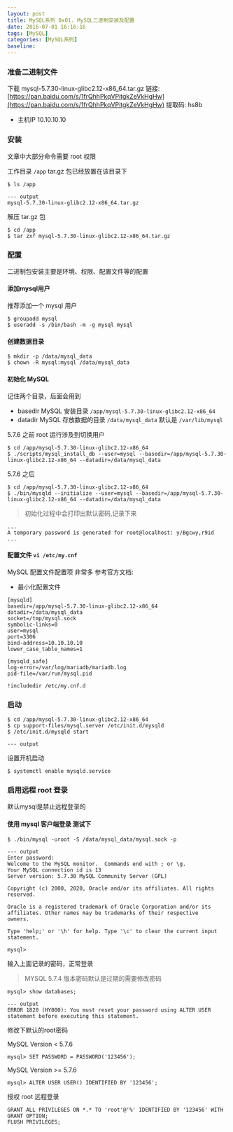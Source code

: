 ```yaml
---
layout: post
title: MySQL系列 0x01. MySQL二进制安装及配置
date: 2016-07-01 16:16:16
tags: [MySQL]
categories: [MySQL系列]
baseline:
---
```


### 准备二进制文件

下载 mysql-5.7.30-linux-glibc2.12-x86_64.tar.gz 链接: [https://pan.baidu.com/s/1frQhhPkqVPitgkZeVkHgHw](https://pan.baidu.com/s/1frQhhPkqVPitgkZeVkHgHw) 提取码: hs8b

- 主机IP 10.10.10.10

### 安装

文章中大部分命令需要 root 权限

工作目录 `/app` tar.gz 包已经放置在该目录下

```
$ ls /app

--- output
mysql-5.7.30-linux-glibc2.12-x86_64.tar.gz
```

解压 tar.gz 包
```
$ cd /app
$ tar zxf mysql-5.7.30-linux-glibc2.12-x86_64.tar.gz
```

### 配置

二进制包安装主要是环境、权限、配置文件等的配置

#### 添加mysql用户

推荐添加一个 mysql 用户

```
$ groupadd mysql
$ useradd -s /bin/bash -m -g mysql mysql
```

#### 创建数据目录

```
$ mkdir -p /data/mysql_data
$ chown -R mysql:mysql /data/mysql_data
```

#### 初始化 MySQL

记住两个目录，后面会用到
- basedir MySQL 安装目录 `/app/mysql-5.7.30-linux-glibc2.12-x86_64`
- datadir MySQL 存放数据的目录 `/data/mysql_data` 默认是 `/var/lib/mysql`

5.7.6 之前 root 运行涉及到切换用户

```
$ cd /app/mysql-5.7.30-linux-glibc2.12-x86_64
$ ./scripts/mysql_install_db --user=mysql --basedir=/app/mysql-5.7.30-linux-glibc2.12-x86_64 --datadir=/data/mysql_data
```

5.7.6 之后

```
$ cd /app/mysql-5.7.30-linux-glibc2.12-x86_64
$ ./bin/mysqld --initialize --user=mysql --basedir=/app/mysql-5.7.30-linux-glibc2.12-x86_64 --datadir=/data/mysql_data
```

> 初始化过程中会打印出默认密码,记录下来

```
...
A temporary password is generated for root@localhost: y/Bgcwy,r9id
...
```

#### 配置文件 `vi /etc/my.cnf`

MySQL 配置文件配置项 非常多 参考官方文档:

- 最小化配置文件
```
[mysqld]
basedir=/app/mysql-5.7.30-linux-glibc2.12-x86_64
datadir=/data/mysql_data
socket=/tmp/mysql.sock
symbolic-links=0
user=mysql
port=3306
bind-address=10.10.10.10
lower_case_table_names=1

[mysqld_safe]
log-error=/var/log/mariadb/mariadb.log
pid-file=/var/run/mysql.pid

!includedir /etc/my.cnf.d
```

### 启动

```
$ cd /app/mysql-5.7.30-linux-glibc2.12-x86_64
$ cp support-files/mysql.server /etc/init.d/mysqld
$ /etc/init.d/mysqld start

--- output
```

设置开机启动

```
$ systemctl enable mysqld.service
```

### 启用远程 root 登录

默认mysql是禁止远程登录的

#### 使用 mysql 客户端登录 测试下

```
$ ./bin/mysql -uroot -S /data/mysql_data/mysql.sock -p

--- output
Enter password:
Welcome to the MySQL monitor.  Commands end with ; or \g.
Your MySQL connection id is 13
Server version: 5.7.30 MySQL Community Server (GPL)

Copyright (c) 2000, 2020, Oracle and/or its affiliates. All rights reserved.

Oracle is a registered trademark of Oracle Corporation and/or its
affiliates. Other names may be trademarks of their respective
owners.

Type 'help;' or '\h' for help. Type '\c' to clear the current input statement.

mysql>
```

输入上面记录的密码，正常登录

> MYSQL 5.7.4 版本密码默认是过期的需要修改密码

```
mysql> show databases;

--- output
ERROR 1820 (HY000): You must reset your password using ALTER USER statement before executing this statement.
```

修改下默认的root密码

MySQL Version < 5.7.6

```
mysql> SET PASSWORD = PASSWORD('123456');
```

MySQL Version >= 5.7.6

```
mysql> ALTER USER USER() IDENTIFIED BY '123456';
```

授权 root 远程登录

```
GRANT ALL PRIVILEGES ON *.* TO 'root'@'%' IDENTIFIED BY '123456' WITH GRANT OPTION;
FLUSH PRIVILEGES;
```

